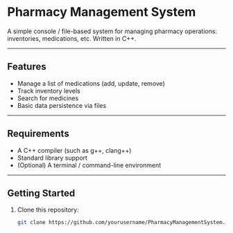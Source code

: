 # Pharmacy Management System

A simple console / file-based system for managing pharmacy operations: inventories, medications, etc. Written in C++.

---

## Features

- Manage a list of medications (add, update, remove)  
- Track inventory levels  
- Search for medicines  
- Basic data persistence via files  

---

## Requirements

- A C++ compiler (such as g++, clang++)  
- Standard library support  
- (Optional) A terminal / command-line environment  

---

## Getting Started

1. Clone this repository:

   ```bash
   git clone https://github.com/yourusername/PharmacyManagementSystem.git

